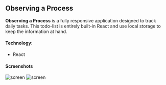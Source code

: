 ## Observing a Process


**Observing a Process** is a fully responsive application designed to track daily tasks. 
This todo-list is entirely built-in React and use local storage to keep the information at hand. 

#### **Technology**:
+ React
#### **Screenshots**
![screen](https://i.ibb.co/p6TvspC/clean-obs-screen.png)
![screen](https://i.ibb.co/hY6Rjdq/obs-screen-2.png)

